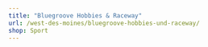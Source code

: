 ```yaml
---
title: "Bluegroove Hobbies & Raceway"
url: /west-des-moines/bluegroove-hobbies-und-raceway/
shop: Sport
---
```

